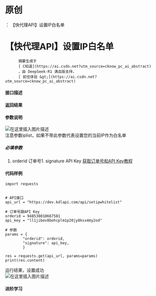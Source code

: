 # 原创
：  【快代理API】设置IP白名单

# 【快代理API】设置IP白名单


          摘要生成于
          [ C知道](https://ai.csdn.net?utm_source=cknow_pc_ai_abstract) 
          ，由 DeepSeek-R1 满血版支持，
          [ 前往体验 &gt;](https://ai.csdn.net?utm_source=cknow_pc_ai_abstract)

#### 接口描述

#### 返回结果

#### 参数说明

<img alt="在这里插入图片描述" src="https://i-blog.csdnimg.cn/blog_migrate/00d4bb7eb8d35419e060c8aab11fa32d.png"/><br/> 注意参数iplist，如果不带此参数代表设置您的当前IP作为白名单

##### 必填参数
1. orderid 订单号1. signature API Key
[获取订单号和API Key教程](https://blog.csdn.net/kdl_csdn/article/details/105160723)

#### 代码样例

```
import requests


# API接口
api_url = "https://dev.kdlapi.com/api/setipwhitelist"

# 订单号跟API Key
orderid = 948538010667581
api_key = "ll1jibev8bohcplm1p20jy8ksx4my2od"

# 参数
params = {
        "orderid": orderid,
        "signature": api_key,
        }

res = requests.get(api_url, params=params)
print(res.content)

```

运行结果，设置成功<br/> <img alt="在这里插入图片描述" src="https://i-blog.csdnimg.cn/blog_migrate/3d5a4087d143b64f8acb69b8a03068b0.png"/>

#### 进阶学习
